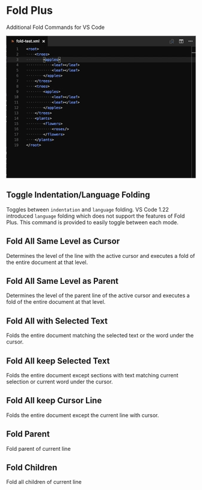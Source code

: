 # Fold Plus

Additional Fold Commands for VS Code

![ScreenShot](fold-cursor-selected-keep.gif)

## Toggle Indentation/Language Folding
Toggles between `indentation` and `language` folding.  VS Code 1.22 introduced `language` folding which does not support the features of Fold Plus.
This command is provided to easily toggle between each mode.
## Fold All Same Level as Cursor
Determines the level of the line with the active cursor and executes a fold of the entire document at that level.
## Fold All Same Level as Parent
Determines the level of the parent line of the active cursor and executes a fold of the entire document at that level.
## Fold All with Selected Text
Folds the entire document matching the selected text or the word under the cursor.
## Fold All keep Selected Text
Folds the entire document except sections with text matching current selection or current word under the cursor.
## Fold All keep Cursor Line
Folds the entire document except the current line with cursor.
## Fold Parent
Fold parent of current line
## Fold Children
Fold all children of current line
